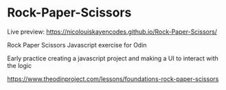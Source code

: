 # Rock-Paper-Scissors
Live preview: https://nicolouiskayencodes.github.io/Rock-Paper-Scissors/

Rock Paper Scissors Javascript exercise for Odin

Early practice creating a javascript project and making a UI to interact with the logic

https://www.theodinproject.com/lessons/foundations-rock-paper-scissors
